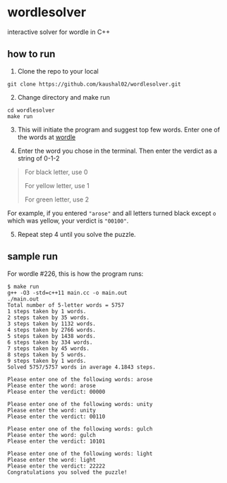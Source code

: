 # wordlesolver
interactive solver for wordle in C++

## how to run

1. Clone the repo to your local

```
git clone https://github.com/kaushal02/wordlesolver.git
```

2. Change directory and make run

```
cd wordlesolver
make run
```

3. This will initiate the program and suggest top few words. Enter one of the words at [wordle](https://www.nytimes.com/games/wordle/index.html/)

4. Enter the word you chose in the terminal. Then enter the verdict as a string of 0-1-2

> For black letter, use 0
>
> For yellow letter, use 1
>
> For green letter, use 2

For example, if you entered `"arose"` and all letters turned black except `o` which was yellow, your verdict is `"00100"`.

5. Repeat step 4 until you solve the puzzle.

## sample run

For wordle #226, this is how the program runs:

```shell
$ make run
g++ -O3 -std=c++11 main.cc -o main.out
./main.out
Total number of 5-letter words = 5757
1 steps taken by 1 words.
2 steps taken by 35 words.
3 steps taken by 1132 words.
4 steps taken by 2766 words.
5 steps taken by 1438 words.
6 steps taken by 334 words.
7 steps taken by 45 words.
8 steps taken by 5 words.
9 steps taken by 1 words.
Solved 5757/5757 words in average 4.1843 steps.

Please enter one of the following words: arose
Please enter the word: arose
Please enter the verdict: 00000

Please enter one of the following words: unity
Please enter the word: unity
Please enter the verdict: 00110

Please enter one of the following words: gulch
Please enter the word: gulch
Please enter the verdict: 10101

Please enter one of the following words: light
Please enter the word: light
Please enter the verdict: 22222
Congratulations you solved the puzzle!
```